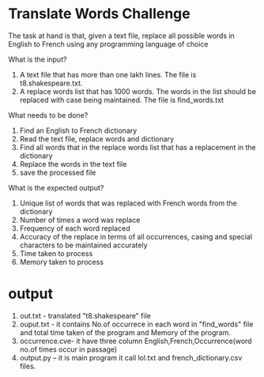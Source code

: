 # Translate Words Challenge
The task at hand is that, given a text file, replace all possible words in English to French using any programming language of choice

What is the input?
1.	A text file that has more than one lakh lines. The file is t8.shakespeare.txt.
2.	A replace words list that has 1000 words. The words in the list should be replaced with case being maintained. The file is find_words.txt

What needs to be done?
1.	Find an English to French dictionary
2.	Read the text file, replace words and dictionary
3.	Find all words that in the replace words list that has a replacement in the dictionary
4.	Replace the words in the text file
5.	save the processed file

What is the expected output?
1.	Unique list of words that was replaced with French words from the dictionary
2.	Number of times a word was replace
3.	Frequency of each word replaced
4.	Accuracy of the replace in terms of all occurrences, casing and special characters to be maintained accurately
5.	Time taken to process
6.	Memory taken to process



# output
1.	out.txt - translated "t8.shakespeare" file
2.	ouput.txt - it contains No.of occurrece in each word in "find_words" file and total time taken of the program and Memory of the program.
3.	occurrence.cve- it have three column English,French,Occurrence(word no.of times occur in passage)
4.	output.py – it is main program it call lol.txt and french_dictionary.csv files.
